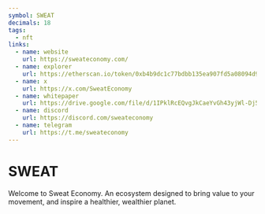 ```yaml
---
symbol: SWEAT
decimals: 18
tags:
  - nft
links:
  - name: website
    url: https://sweateconomy.com/
  - name: explorer
    url: https://etherscan.io/token/0xb4b9dc1c77bdbb135ea907fd5a08094d98883a35
  - name: x
    url: https://x.com/SweatEconomy
  - name: whitepaper
    url: https://drive.google.com/file/d/1IPklRcEQvgJkCaeYvGh43yjWl-Dj5_6i/view
  - name: discord
    url: https://discord.com/sweateconomy
  - name: telegram
    url: https://t.me/sweateconomy
---
```


# SWEAT

Welcome to Sweat Economy. An ecosystem designed to bring value to your movement, and inspire a healthier, wealthier planet.
